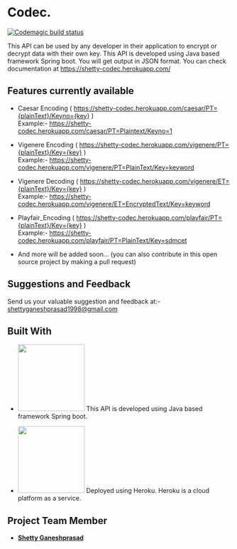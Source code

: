 # Codec. 
[![Codemagic build status](https://api.codemagic.io/apps/5ef882f17901d826c18a2e65/5ef882f17901d826c18a2e64/status_badge.svg)]()

This API can be used by any developer in their application to encrypt or decrypt data with their own key. 
This API is developed using Java based framework Spring boot. You will get output in JSON format.
You can check documentation at https://shetty-codec.herokuapp.com/



## Features currently available 
* Caesar Encoding ( https://shetty-codec.herokuapp.com/caesar/PT={plainText}/Keyno={key} ) <br />
  Example:- https://shetty-codec.herokuapp.com/caesar/PT=Plaintext/Keyno=1
  
* Vigenere Encoding ( https://shetty-codec.herokuapp.com/vigenere/PT={plainText}/Key={key} )<br />
  Example:- https://shetty-codec.herokuapp.com/vigenere/PT=PlainText/Key=keyword

* Vigenere Decoding ( https://shetty-codec.herokuapp.com/vigenere/ET={plainText}/Key={key} )<br />
  Example:- https://shetty-codec.herokuapp.com/vigenere/ET=EncryptedText/Key=keyword
  
* Playfair_Encoding ( https://shetty-codec.herokuapp.com/playfair/PT={plainText}/Key={key} )<br />
  Example:- https://shetty-codec.herokuapp.com/playfair/PT=PlainText/Key=sdmcet

* And more will be added soon...
  (you can also contribute in this open source project by making a pull request)








## Suggestions and Feedback

Send us your valuable suggestion and feedback at:- shettyganeshprasad1998@gmail.com


## Built With
* <img src="https://spring.io/images/spring-logo-9146a4d3298760c2e7e49595184e1975.svg" width="150">  This API is developed using Java based framework Spring boot.

* <image src="https://www.fullstackpython.com/img/logos/heroku.png" width="150">  Deployed using Heroku. Heroku is a cloud platform as a service.
  


## Project Team Member

* [**Shetty Ganeshprasad**](https://github.com/ganeshShetty98/)




